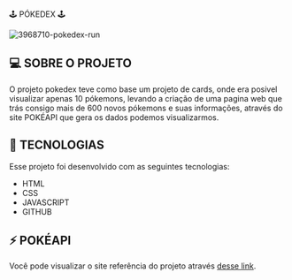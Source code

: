 <p align=>
🕹 PÓKEDEX 🕹
</p>

![3968710-pokedex-run](https://github.com/Patrick-rebelo/pokedex/assets/133077135/6f6d1629-2cd0-4c38-be98-206b3af1e6f2)

## 💻 SOBRE O PROJETO
O projeto pokedex teve como base um projeto de cards, onde era posivel visualizar apenas 10 pókemons, levando a criação de uma pagina web que trás consigo mais de 600 novos pókemons e suas informações, através do site POKÉAPI que gera os dados podemos visualizarmos.

## 🚀 TECNOLOGIAS
Esse projeto foi desenvolvido com as seguintes tecnologias:

- HTML
- CSS
- JAVASCRIPT
- GITHUB

## ⚡ POKÉAPI
Você pode visualizar o site referência do projeto através [desse link](https://pokeapi.co/).

